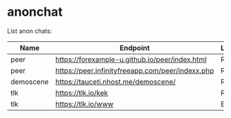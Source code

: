 # anonchat

List anon chats:

| Name      | Endpoint                                         | Local |
| --------- | ------------------------------------------------ | ----- |
| peer      | https://forexample-u.github.io/peer/index.html   | RU    |
| peer      | https://peer.infinityfreeapp.com/peer/indexx.php | RU    |
| demoscene | https://tauceti.nhost.me/demoscene/              | RU    |
| tlk       | https://tlk.io/kek                               | RU    |
| tlk       | https://tlk.io/www                               | ENG   |
